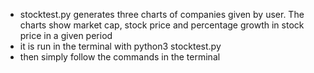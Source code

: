 - stocktest.py generates three charts of companies given by user. The charts show market cap, stock price and percentage growth in stock price in a given period
- it is run in the terminal with python3 stocktest.py
- then simply follow the commands in the terminal
